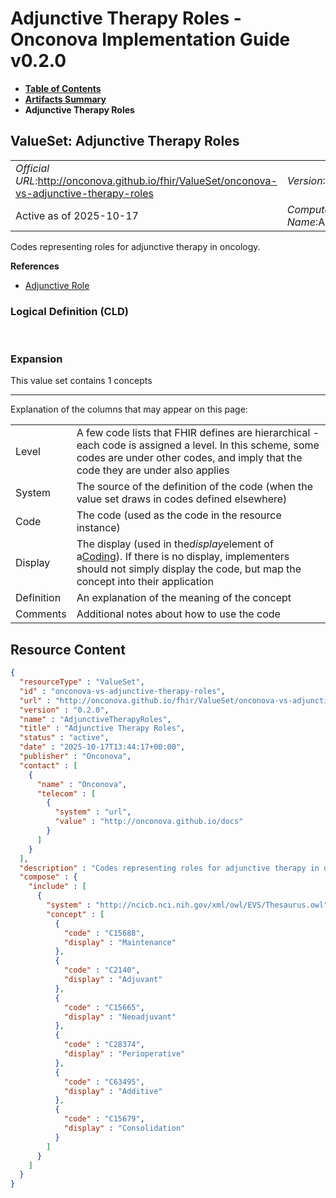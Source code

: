 # Adjunctive Therapy Roles - Onconova Implementation Guide v0.2.0

* [**Table of Contents**](toc.md)
* [**Artifacts Summary**](artifacts.md)
* **Adjunctive Therapy Roles**

## ValueSet: Adjunctive Therapy Roles 

| | |
| :--- | :--- |
| *Official URL*:http://onconova.github.io/fhir/ValueSet/onconova-vs-adjunctive-therapy-roles | *Version*:0.2.0 |
| Active as of 2025-10-17 | *Computable Name*:AdjunctiveTherapyRoles |

 
Codes representing roles for adjunctive therapy in oncology. 

 **References** 

* [Adjunctive Role](StructureDefinition-onconova-ext-adjunctive-role.md)

### Logical Definition (CLD)

 

### Expansion

This value set contains 1 concepts

-------

 Explanation of the columns that may appear on this page: 

| | |
| :--- | :--- |
| Level | A few code lists that FHIR defines are hierarchical - each code is assigned a level. In this scheme, some codes are under other codes, and imply that the code they are under also applies |
| System | The source of the definition of the code (when the value set draws in codes defined elsewhere) |
| Code | The code (used as the code in the resource instance) |
| Display | The display (used in the*display*element of a[Coding](http://hl7.org/fhir/R4/datatypes.html#Coding)). If there is no display, implementers should not simply display the code, but map the concept into their application |
| Definition | An explanation of the meaning of the concept |
| Comments | Additional notes about how to use the code |



## Resource Content

```json
{
  "resourceType" : "ValueSet",
  "id" : "onconova-vs-adjunctive-therapy-roles",
  "url" : "http://onconova.github.io/fhir/ValueSet/onconova-vs-adjunctive-therapy-roles",
  "version" : "0.2.0",
  "name" : "AdjunctiveTherapyRoles",
  "title" : "Adjunctive Therapy Roles",
  "status" : "active",
  "date" : "2025-10-17T13:44:17+00:00",
  "publisher" : "Onconova",
  "contact" : [
    {
      "name" : "Onconova",
      "telecom" : [
        {
          "system" : "url",
          "value" : "http://onconova.github.io/docs"
        }
      ]
    }
  ],
  "description" : "Codes representing roles for adjunctive therapy in oncology.",
  "compose" : {
    "include" : [
      {
        "system" : "http://ncicb.nci.nih.gov/xml/owl/EVS/Thesaurus.owl",
        "concept" : [
          {
            "code" : "C15688",
            "display" : "Maintenance"
          },
          {
            "code" : "C2140",
            "display" : "Adjuvant"
          },
          {
            "code" : "C15665",
            "display" : "Neoadjuvant"
          },
          {
            "code" : "C28374",
            "display" : "Perioperative"
          },
          {
            "code" : "C63495",
            "display" : "Additive"
          },
          {
            "code" : "C15679",
            "display" : "Consolidation"
          }
        ]
      }
    ]
  }
}

```
